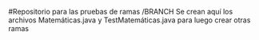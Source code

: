 #Repositorio para las pruebas de ramas /BRANCH
Se crean aquí los archivos Matemáticas.java y TestMatemáticas.java
para luego crear otras ramas
